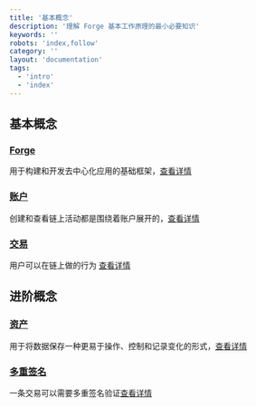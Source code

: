 ```yaml
---
title: '基本概念'
description: '理解 Forge 基本工作原理的最小必要知识'
keywords: ''
robots: 'index,follow'
category: ''
layout: 'documentation'
tags:
  - 'intro'
  - 'index'
---
```


## 基本概念

### [Forge](./inside_forge)

用于构建和开发去中心化应用的基础框架，[查看详情](./inside_forge)

### [账户](./account)

创建和查看链上活动都是围绕着账户展开的，[查看详情](./account)

### [交易](./transaction)

用户可以在链上做的行为 [查看详情](./transaction)

## 进阶概念

### [资产](./assets)

用于将数据保存一种更易于操作、控制和记录变化的形式，[查看详情](./assets)

### [多重签名](./multisig)

一条交易可以需要多重签名验证[查看详情](./multisig)
